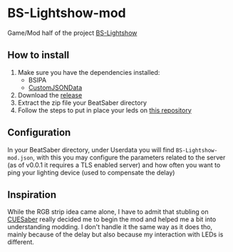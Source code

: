 # BS-Lightshow-mod

Game/Mod half of the project [BS-Lightshow](https://github.com/Jangberry/BS-Lightshow)

## How to install

1. Make sure you have the dependencies installed:
    - BSIPA
    - [CustomJSONData](https://github.com/Aeroluna/CustomJSONData)
2. Download the [release](https://github.com/Jangberry/BS-Lightshow-mod/releases/latest)
3. Extract the zip file your BeatSaber directory
3. Follow the steps to put in place your leds on [this repository](https://github.com/Jangberry/BS-Lightshow)

## Configuration

In your BeatSaber directory, under Userdata you will find `BS-Lightshow-mod.json`, with this you may configure the parameters related to the server (as of v0.0.1 it requires a TLS enabled server) and how often you want to ping your lighting device (used to compensate the delay)

## Inspiration

While the RGB strip idea came alone, I have to admit that stubling on [CUESaber](https://github.com/Zeitheron/CUESaber) really decided me to begin the mod and helped me a bit into understanding modding.
I don't handle it the same way as it does tho, mainly because of the delay but also because my interaction with LEDs is different.
